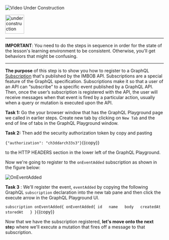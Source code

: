 ![Video Under Construction](https://raw.githubusercontent.com/reselbob/katacoda-scenarios/master/understanding-graphql-using-imbob/images/video-under-construction.jpg)
 
 <img src="http://www.gosc.org/_Media/under-construction-yellow-d_med.png" width="60" alt="under construction" />

------

**IMPORTANT**: You need to do the steps in sequence in order for the state of the lesson's learning environment to be
consistent. Otherwise, you'll get behaviors that might be confusing.

------

**The purpose** of this step is to show you how to register to a GraphQL [Subscription](https://graphql.github.io/graphql-spec/June2018/#sec-Subscription) that's published by the 
IMBOB API. Subscriptions are a special feature of the GraphQL specification. Subscriptions make it so that a user
of an API can “subscribe” to a specific event published by a GraphQL API. Then, once the user’s subscription is
registered with the API, the user will receive messages when that event is fired by a particular action, 
usually when a query or mutation is executed upon the API.

**Task 1:** Go the your browser window that has the GraphQL Playground page we called in earlier steps. Create new tab by 
clicking on `New Tab` and the end of line of tabs in the GraphQL Playground window.

**Task 2:** Then add the security authorization token by copy and pasting

`{"authorization": "ch3ddarch33s3"}`{{copy}}

to the HTTP HEADERS section in the lower left of the GraphQL Playground.

Now we're going to register to the `onEventAdded` subscription as shown in the figure below:

![OnEventAdded](https://raw.githubusercontent.com/reselbob/katacoda-scenarios/master/understanding-graphql-using-imbob/images/register-subscription-01.png)


**Task 3** : We'll register the event, `eventAdded` by copying the following
GraphQL `subscription` declaration into the new tab pane and then click the execute arrow in the GraphQL
Playground UI.

`
subscription onEventAdded{
  onEventAdded{
    id  
    name  
    body  
    createdAt  
    storedAt  
  }
}
`{{copy}}

Now that we have the subscription registered, **let's move onto the next ste**p where we'll execute a mutation that
fires off a message to that subscription.


